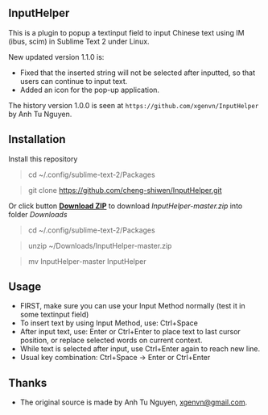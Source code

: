 ## InputHelper
This is a plugin to popup a textinput field to input Chinese text using IM (ibus, scim) in Sublime Text 2 under Linux.

New updated version 1.1.0 is:

- Fixed that the inserted string will not be selected after inputted, so that users can continue to input text.
- Added an icon for the pop-up application.

The history version 1.0.0 is seen at `https://github.com/xgenvn/InputHelper` by Anh Tu Nguyen.

## Installation
Install this repository

>cd ~/.config/sublime-text-2/Packages

>git clone https://github.com/cheng-shiwen/InputHelper.git

Or click button [**Download ZIP**][1] to download *InputHelper-master.zip* into folder *Downloads*

>cd ~/.config/sublime-text-2/Packages

>unzip ~/Downloads/InputHelper-master.zip

>mv InputHelper-master InputHelper

## Usage
- FIRST, make sure you can use your Input Method normally (test it in some textinput field)
- To insert text by using Input Method, use: Ctrl+Space
- After input text, use: Enter or Ctrl+Enter to place text to last cursor position, 
	or replace selected words on current context.
- While text is selected after input, use Ctrl+Enter again to reach new line.
- Usual key combination: Ctrl+Space -> Enter or Ctrl+Enter

## Thanks
- The original source is made by Anh Tu Nguyen, xgenvn@gmail.com.

[1]: https://github.com/cheng-shiwen/InputHelper/archive/master.zip
